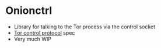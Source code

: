 # Onionctrl

* Library for talking to the Tor process via the control socket
* [Tor control protocol](https://spec.torproject.org/control-spec/index.html) spec
* Very much WIP
